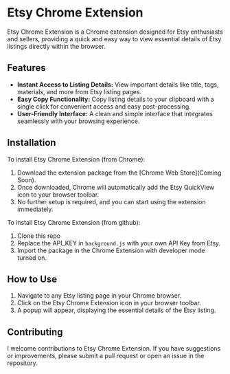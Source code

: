 # Etsy Chrome Extension

Etsy Chrome Extension is a Chrome extension designed for Etsy enthusiasts and sellers, providing a quick and easy way to view essential details of Etsy listings directly within the browser.

## Features

- **Instant Access to Listing Details:** View important details like title, tags, materials, and more from Etsy listing pages.
- **Easy Copy Functionality:** Copy listing details to your clipboard with a single click for convenient access and easy post-processing.
- **User-Friendly Interface:** A clean and simple interface that integrates seamlessly with your browsing experience.

## Installation

To install Etsy Chrome Extension (from Chrome):

1. Download the extension package from the [Chrome Web Store](Coming Soon).
2. Once downloaded, Chrome will automatically add the Etsy QuickView icon to your browser toolbar.
3. No further setup is required, and you can start using the extension immediately.

To install Etsy Chrome Extension (from github):

1. Clone this repo
2. Replace the API_KEY in ```background.js``` with your own API Key from Etsy.
3. Import the package in the Chrome Extension with developer mode turned on.

## How to Use

1. Navigate to any Etsy listing page in your Chrome browser.
2. Click on the Etsy Chrome Extension icon in your browser toolbar.
3. A popup will appear, displaying the essential details of the Etsy listing.

## Contributing

I welcome contributions to Etsy Chrome Extension. If you have suggestions or improvements, please submit a pull request or open an issue in the repository.
